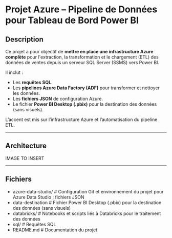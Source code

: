 # Projet Azure – Pipeline de Données pour Tableau de Bord Power BI

## Description

Ce projet a pour objectif de **mettre en place une infrastructure Azure complète** pour l'extraction, la transformation et le chargement (ETL) des données de ventes depuis un serveur SQL Server (SSMS) vers Power BI.  

Il inclut :  
- Les **requêtes SQL**.  
- Les **pipelines Azure Data Factory (ADF)** pour transformer et nettoyer les données.  
- Les **fichiers JSON** de configuration Azure.  
- Le fichier **Power BI Desktop (.pbix)** pour la destination des données (sans visuels).  

L’accent est mis sur l’infrastructure Azure et l’automatisation du pipeline ETL.

---

## Architecture

IMAGE TO INSERT


---

## Fichiers

- azure-data-studio/      # Configuration Git et environnement du projet pour Azure Data Studio ; fichiers JSON 
- data-destination        # Fichier Power BI Desktop (.pbix) pour la destination des données (sans visuels)
- databricks/             # Notebooks et scripts liés à Databricks pour le traitement des données
- sql/                    #  Requêtes SQL
- README.md               # Documentation du projet


